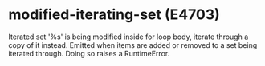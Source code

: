 # modified-iterating-set (E4703)

Iterated set '%s' is being modified inside for loop body, iterate
through a copy of it instead. Emitted when items are added or removed to
a set being iterated through. Doing so raises a RuntimeError.

